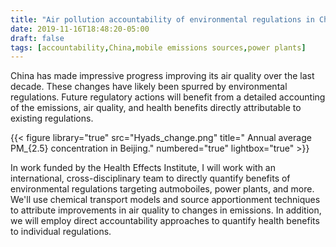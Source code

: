 ```yaml
---
title: "Air pollution accountability of environmental regulations in China"
date: 2019-11-16T18:48:20-05:00
draft: false
tags: [accountability,China,mobile emissions sources,power plants]
---
```


China has made impressive progress improving its air quality over the last decade. These changes have likely been spurred by environmental regulations. Future regulatory actions will benefit from a detailed accounting of the emissions, air quality, and health benefits directly attributable to existing regulations. 

{{< figure library="true" src="Hyads_change.png" title=" Annual average PM_{2.5} concentration in Beijing." numbered="true" lightbox="true" >}}

In work funded by the Health Effects Institute, I will work with an international, cross-disciplinary team to directly quantify benefits of environmental regulations targeting autmoboiles, power plants, and more. We'll use chemical transport models and source apportionment techniques to attribute improvements in air quality to changes in emissions. In addition, we will employ direct accountability approaches to quantify health benefits to individual regulations.
